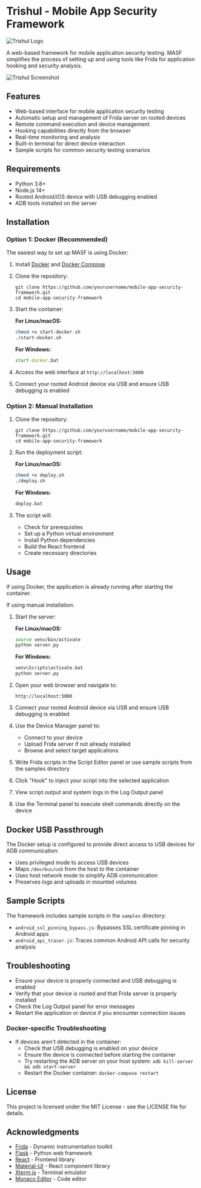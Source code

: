 # Trishul - Mobile App Security Framework

![Trishul Logo](docs/files/images/trishul_logo.png)

A web-based framework for mobile application security testing. MASF simplifies the process of setting up and using tools like Frida for application hooking and security analysis.

![Trishul Screenshot](docs/files/images/trishul_screenshot.png)

## Features

- Web-based interface for mobile application security testing
- Automatic setup and management of Frida server on rooted devices
- Remote command execution and device management
- Hooking capabilities directly from the browser
- Real-time monitoring and analysis
- Built-in terminal for direct device interaction
- Sample scripts for common security testing scenarios

## Requirements

- Python 3.8+
- Node.js 14+
- Rooted Android/iOS device with USB debugging enabled
- ADB tools installed on the server

## Installation

### Option 1: Docker (Recommended)

The easiest way to set up MASF is using Docker:

1. Install [Docker](https://docs.docker.com/get-docker/) and [Docker Compose](https://docs.docker.com/compose/install/)

2. Clone the repository:
   ```
   git clone https://github.com/yourusername/mobile-app-security-framework.git
   cd mobile-app-security-framework
   ```

3. Start the container:

   **For Linux/macOS:**
   ```bash
   chmod +x start-docker.sh
   ./start-docker.sh
   ```

   **For Windows:**
   ```cmd
   start-docker.bat
   ```

4. Access the web interface at `http://localhost:5000`

5. Connect your rooted Android device via USB and ensure USB debugging is enabled

### Option 2: Manual Installation

1. Clone the repository:
   ```
   git clone https://github.com/yourusername/mobile-app-security-framework.git
   cd mobile-app-security-framework
   ```

2. Run the deployment script:

   **For Linux/macOS:**
   ```bash
   chmod +x deploy.sh
   ./deploy.sh
   ```

   **For Windows:**
   ```cmd
   deploy.bat
   ```

3. The script will:
   - Check for prerequisites
   - Set up a Python virtual environment
   - Install Python dependencies
   - Build the React frontend
   - Create necessary directories

## Usage

If using Docker, the application is already running after starting the container.

If using manual installation:

1. Start the server:

   **For Linux/macOS:**
   ```bash
   source venv/bin/activate
   python server.py
   ```

   **For Windows:**
   ```cmd
   venv\Scripts\activate.bat
   python server.py
   ```

2. Open your web browser and navigate to:
   ```
   http://localhost:5000
   ```

3. Connect your rooted Android device via USB and ensure USB debugging is enabled

4. Use the Device Manager panel to:
   - Connect to your device
   - Upload Frida server if not already installed
   - Browse and select target applications

5. Write Frida scripts in the Script Editor panel or use sample scripts from the samples directory

6. Click "Hook" to inject your script into the selected application

7. View script output and system logs in the Log Output panel

8. Use the Terminal panel to execute shell commands directly on the device

## Docker USB Passthrough

The Docker setup is configured to provide direct access to USB devices for ADB communication:

- Uses privileged mode to access USB devices
- Maps `/dev/bus/usb` from the host to the container
- Uses host network mode to simplify ADB communication
- Preserves logs and uploads in mounted volumes

## Sample Scripts

The framework includes sample scripts in the `samples` directory:

- `android_ssl_pinning_bypass.js`: Bypasses SSL certificate pinning in Android apps
- `android_api_tracer.js`: Traces common Android API calls for security analysis

## Troubleshooting

- Ensure your device is properly connected and USB debugging is enabled
- Verify that your device is rooted and that Frida server is properly installed
- Check the Log Output panel for error messages
- Restart the application or device if you encounter connection issues

### Docker-specific Troubleshooting

- If devices aren't detected in the container:
  - Check that USB debugging is enabled on your device
  - Ensure the device is connected before starting the container
  - Try restarting the ADB server on your host system: `adb kill-server && adb start-server`
  - Restart the Docker container: `docker-compose restart`

## License

This project is licensed under the MIT License - see the LICENSE file for details.

## Acknowledgments

- [Frida](https://frida.re/) - Dynamic instrumentation toolkit
- [Flask](https://flask.palletsprojects.com/) - Python web framework
- [React](https://reactjs.org/) - Frontend library
- [Material-UI](https://mui.com/) - React component library
- [Xterm.js](https://xtermjs.org/) - Terminal emulator
- [Monaco Editor](https://microsoft.github.io/monaco-editor/) - Code editor 